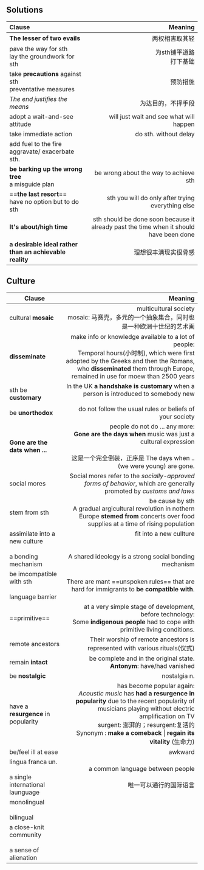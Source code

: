 ## Solutions
| Clause                                                    |                                                                                Meaning |
| :-------------------------------------------------------- | -------------------------------------------------------------------------------------: |
| **The lesser of two evails**                              |                                                                                两权相害取其轻 |
| pave the way for sth<br>lay the groundwork for sth        |                                                                       为sth铺平道路<br>打下基础 |
| take **precautions** against sth<br>preventative measures |                                                                                   预防措施 |
| *The end justifies the means*                             |                                                                              为达目的，不择手段 |
| adopt a wait-and-see attitude                             |                                                will just wait and see what will happen |
| take immediate action                                     |                                                                  do sth. without delay |
| add fuel to the fire<br>aggravate/ exacerbate sth.        |                                                                                        |
| **be barking up the wrong tree**<br>a misguide plan       |                                                  be wrong about the way to achieve sth |
| ==**the last resort**==<br>have no option but to do sth   |                                      sth you will do only after trying everything else |
| **It's about/high time**                                  | sth should be done soon because it already past the time when it should have been done |
| **a desirable ideal rather than an achievable reality**   |                                                                             理想很丰满现实很骨感 |

## Culture

| Clause                                                     |                                                                                                                                                                                                                                                                     Meaning |
| ---------------------------------------------------------- | --------------------------------------------------------------------------------------------------------------------------------------------------------------------------------------------------------------------------------------------------------------------------: |
| cultural **mosaic**                                        |                                                                                                                                                                                                              multicultural society<br>mosaic: 马赛克，多元的一个抽象集合，同时也是一种欧洲十世纪的艺术画 |
| **disseminate**                                            |                                                 make info or knowledge available to a lot of people:<br>Temporal hours(小时制), which were first adopted by the Greeks and then the Romans, who **disseminated** them through Europe, remained in use for moew than 2500 years |
| sth be **customary**<br><br>be **unorthodox**              |                                                                                                                          In the UK **a handshake is customary** when a person is introduced to somebody new<br><br>do not follow the usual rules or beliefs of your society |
| **Gone are the dats when ...**                             |                                                                                                             people do not do ... any more:<br>**Gone are the days when** music was just a cultural expression<br><br>这是一个完全倒装，正序是 The days when ..(we were young) are gone. |
| social mores                                               |                                                                                                                                                         Social mores refer to the *socially-approved forms of behavior*, which are generally promoted by *customs and laws* |
| stem from sth                                              |                                                                                                                           be cause by sth<br>A gradual argicultural revolution in nothern Europe **stemed from** concerts over food supplies at a time of rising population |
| assimilate into a new culture<br><br>a bonding mechanism   |                                                                                                                                                                                   fit into a new cullture<br><br><br>A shared ideology is a strong social bonding mechanism |
| be imcompatible with sth<br><br>language barrier           |                                                                                                                                                                                   There are mant ==unspoken rules== that are hard for immigrants to **be compatible with**. |
| ==primitive==                                              |                                                                                                                                       at a very simple stage of development, before technology:<br>Some **indigenous people** had to cope with primitive living conditions. |
| remote ancestors                                           |                                                                                                                                                                                                   Their worship of remote ancestors is represented with various rituals(仪式) |
| remain **intact**                                          |                                                                                                                                                                                                    be complete and in the original state.<br>**Antonym**: have/had vanished |
| be **nostalgic**                                           |                                                                                                                                                                                                                                                                nostalgia n. |
| have a **resurgence** in popularity                        | has become popular again:<br>*Acoustic music* has **had a resurgence in popularity** due to the recent popularity of musicians playing without electric amplification on TV<br>surgent: 澎湃的；resurgent:复活的<br>Synonym : **make a comeback** \| **regain its vitality** (生命力) |
| be/feel ill at ease                                        |                                                                                                                                                                                                                                                                     awkward |
| lingua franca  un.<br><br>a single international launguage |                                                                                                                                                                                                                         a common language between people<br><br>唯一可以通行的国际语言 |
| monolingual<br><br>bilingual                               |                                                                                                                                                                                                                                                                             |
| a close-knit community<br><br>a sense of alienation        |                                                                                                                                                                                                                                                                             |

